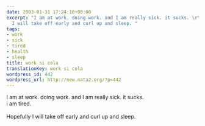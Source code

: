 ```yaml
---
date: 2003-01-31 17:24:10+00:00
excerpt: "I am at work. doing work. and I am really sick. it sucks. \r\ni am tired.\r\nHopefully
  I will take off early and curl up and sleep. "
tags:
- work
- sick
- tired
- health
- sleep
title: work si cola
translationKey: work si cola
wordpress_id: 442
wordpress_url: http://new.nata2.org/?p=442
---
```


I am at work. doing work. and I am really sick. it sucks. <br/>
i am tired.<br/><br/>
Hopefully I will take off early and curl up and sleep. <br/>